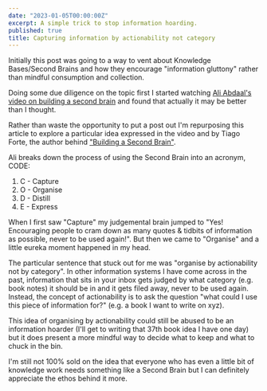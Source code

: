 ```yaml
---
date: "2023-01-05T00:00:00Z"
excerpt: A simple trick to stop information hoarding.
published: true
title: Capturing information by actionability not category
---
```


Initially this post was going to a way to vent about Knowledge Bases/Second
Brains and how they encourage "information gluttony" rather than mindful
consumption and collection.

Doing some due diligence on the topic first I started watching [Ali Abdaal's
video on building a second brain](https://www.youtube.com/watch?v=K-ssUVyfn5g)
and found that actually it may be better than I thought.

Rather than waste the opportunity to put a post out I'm repurposing this article
to explore a particular idea expressed in the video and by Tiago Forte, the author
behind ["Building a Second Brain"](https://fortelabs.com/blog/basboverview/).

Ali breaks down the process of using the Second Brain into an acronym, CODE:

1. C - Capture
2. O - Organise
3. D - Distill
4. E - Express

When I first saw "Capture" my judgemental brain jumped to "Yes! Encouraging people
to cram down as many quotes & tidbits of information as possible, never to be 
used again!". But then we came to "Organise" and a little eureka moment happened
in my head.

The particular sentence that stuck out for me was "organise by actionability 
not by category". In other information systems I have come across in the past,
information that sits in your inbox gets judged by what category (e.g. book notes)
it should be in and it gets filed away, never to be used again. Instead, the concept
of actionability is to ask the question "what could I use this piece of information 
for?" (e.g. a book I want to write on xyz). 

This idea of organising by actionability could still be abused to be an information 
hoarder (I'll get to writing that 37th book idea I have one day) but it does
present a more mindful way to decide what to keep and what to chuck in the bin.

I'm still not 100% sold on the idea that everyone who has even a little bit of
knowledge work needs something like a Second Brain but I can definitely appreciate
the ethos behind it more.
